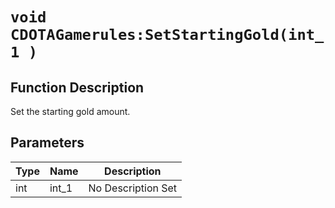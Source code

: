 # `void CDOTAGamerules:SetStartingGold(int_1 )`
## Function Description
Set the starting gold amount.
## Parameters
Type|Name|Description
--|--|--
int|int_1|No Description Set
